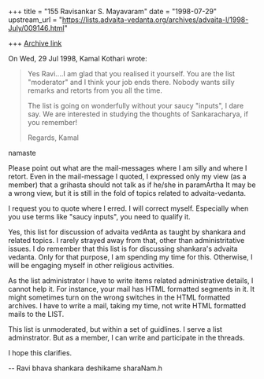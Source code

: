 +++
title = "155 Ravisankar S. Mayavaram"
date = "1998-07-29"
upstream_url = "https://lists.advaita-vedanta.org/archives/advaita-l/1998-July/009146.html"

+++
[Archive link](https://lists.advaita-vedanta.org/archives/advaita-l/1998-July/009146.html)

On Wed, 29 Jul 1998, Kamal Kothari wrote:
<my original quote snipped>

> Yes Ravi....I am glad that you realised it yourself. You are the list
> "moderator" and I think your job ends there. Nobody wants silly remarks
> and retorts from you all the time.
>
> The list is going on wonderfully without your saucy "inputs", I dare
> say. We are interested in studying the thoughts of Sankaracharya, if you
> remember!
>
> Regards,  Kamal

namaste

Please point out what are the mail-messages where I am silly and
where I retort. Even in the mail-message I quoted, I  expressed
only my view (as a member) that a grihasta should not talk as if
he/she in paramArtha It may be a wrong view, but it is still in
the fold of topics related to advaita-vedanta.

I request you to quote where I erred. I will correct myself.
Especially when you use terms like "saucy inputs", you need to
qualify it.

Yes, this list for discussion of advaita vedAnta as taught by
shankara and related topics. I rarely strayed away from that,
other than administritative issues.  I do remember that this list
is for discussing shankara's advaita vedanta. Only for that
purpose, I am spending my time for this. Otherwise, I will be
engaging myself in other religious activities.

As the list administrator I have to write items related
administrative details, I cannot help it. For instance, your mail
has HTML formatted segments in it. It might sometimes turn on the
wrong switches in the HTML formatted archives. I have to write a
mail, taking my time, not write HTML formatted mails to the LIST.

This list is unmoderated, but within a set of guidlines. I serve
a list adminstrator. But as a member, I can write and participate
in the threads.

I hope this clarifies.

--
Ravi
bhava shankara deshikame sharaNam.h

